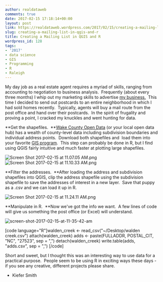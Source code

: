 ```yaml
---
author: realdataweb
comments: true
date: 2017-02-15 17:18:14+00:00
layout: post
link: https://realdataweb.wordpress.com/2017/02/15/creating-a-mailing-list-in-qgis-and-r/
slug: creating-a-mailing-list-in-qgis-and-r
title: Creating a Mailing List in QGIS and R
wordpress_id: 128
tags:
- '2017'
- data science
- GIS
- Programming
- R
- Raleigh
---
```


My day job as a real estate agent requires a myriad of skills, ranging from accounting to negotiation to business analysis.  Frequently (about every three months) I whip out my marketing skills to advertise [my business.](https://www.facebook.com/realest8agent/)  This time I decided to send out postcards to an entire neighborhood in which I had sold homes recently.  Typically, agents will buy a mail route from the post office and hand over their postcards.  In the spirit of frugality and proving a point, I cracked my knuckles and went hunting for data.

**Get the shapefiles.  **[Wake County Open Data](http://data-wake.opendata.arcgis.com/) (or your local open data hub) has a wealth of county-level data including subdivision boundaries and individual address points.  Download both shapefiles and  load them into your favorite [GIS program](http://www.qgis.org/en/site/about/index.html).  This step can probably be done in R, but I find using QGIS fairly intuitive and much faster at plotting large shapefiles.


![Screen Shot 2017-02-15 at 11.07.05 AM.png](https://realdataweb.files.wordpress.com/2017/02/screen-shot-2017-02-15-at-11-07-05-am.png)     ![Screen Shot 2017-02-15 at 11.10.33 AM.png](https://realdataweb.files.wordpress.com/2017/02/screen-shot-2017-02-15-at-11-10-33-am.png)




**Filter the addresses.  **After loading the address and subdivision shapefiles into QGIS, clip the address shapefile using the subdivision shapefile to save the addresses of interest in a new layer.  Save that puppy as a .csv and we can load it up in R.


![Screen Shot 2017-02-15 at 11.24.11 AM.png](https://realdataweb.files.wordpress.com/2017/02/screen-shot-2017-02-15-at-11-24-11-am.png?w=368)

**Manipulate in R.  **Now we've got the info we want.  A few lines of code will give us something the post office (or Excel) will understand.

![screen-shot-2017-02-15-at-11-35-42-am](https://realdataweb.files.wordpress.com/2017/02/screen-shot-2017-02-15-at-11-35-42-am.png)

[code language="R"]walden_creek <- read_csv("~/Desktop/walden creek.csv")
attach(walden_creek)
adds <- paste(FULLADDR, POSTAL_CIT, "NC", "27523", sep = ",")
detach(walden_creek)
write.table(adds, "adds.csv", sep = ",")
[/code]

Short and sweet, but I thought this was an interesting way to use data for a practical purpose.  People seem to be using R in exciting ways these days - if you see any creative, different projects please share.

- Kiefer Smith
